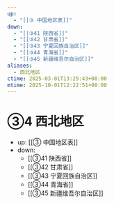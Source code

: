 ```yaml
---
up:
  - "[[③ 中国地区表]]"
down:
  - "[[③41 陕西省]]"
  - "[[③42 甘肃省]]"
  - "[[③43 宁夏回族自治区]]"
  - "[[③44 青海省]]"
  - "[[③45 新疆维吾尔自治区]]"
aliases:
  - 西北地区
ctime: 2025-03-01T13:25:43+08:00
mtime: 2025-10-01T12:22:51+08:00
---
```


# ③4 西北地区

- up: [[③ 中国地区表]]
- down:	
	- [[③41 陕西省]]
	- [[③42 甘肃省]]
	- [[③43 宁夏回族自治区]]
	- [[③44 青海省]]
	- [[③45 新疆维吾尔自治区]]
	

